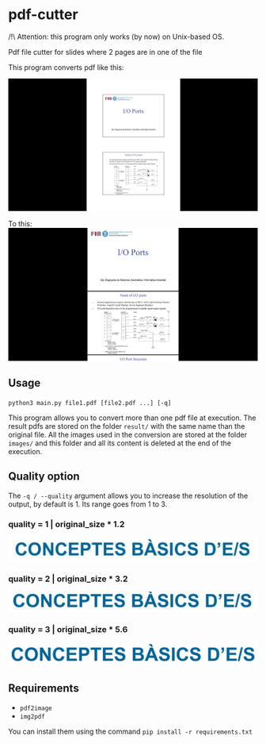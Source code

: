 # pdf-cutter

/!\\ Attention: this program only works (by now) on Unix-based OS.

Pdf file cutter for slides where 2 pages are in one of the file

This program converts pdf like this:

![pdf with two slides on page](./readme_img/2022-10-20-162313_1867x990_scrot.png)

To this:
![pdf with one slide for page](./readme_img/2022-10-20-162345_1857x989_scrot.png)

## Usage

`python3 main.py file1.pdf [file2.pdf ...] [-q]`

This program allows you to convert more than one pdf file at execution. The
result pdfs are stored on the folder `result/` with the same name than the
original file. All the images used in the conversion are stored at the folder
`images/` and this folder and all its content is deleted at the end of the
execution.

## Quality option
The `-q / --quality` argument allows you to increase the resolution of the
output, by default is 1. Its range goes from 1 to 3.
### quality  = 1 | original_size * 1.2
![quality=1](readme_img/q1.png)
### quality = 2 | original_size * 3.2
![quality=2](readme_img/q2.png)
### quality = 3 | original_size * 5.6
![quality=3](readme_img/q3.png)

## Requirements

- `pdf2image`
- `img2pdf`

You can install them using the command `pip install -r requirements.txt`


